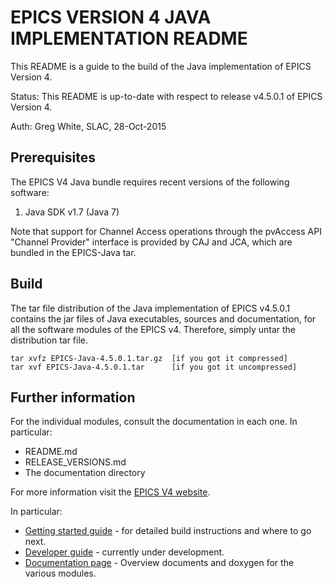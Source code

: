 EPICS VERSION 4 JAVA IMPLEMENTATION README
==========================================

This README is a guide to the build of the Java implementation of EPICS Version 4. 

Status: This README is up-to-date with respect to release v4.5.0.1 of EPICS Version 4.

Auth:   Greg White, SLAC, 28-Oct-2015


Prerequisites
-------------

The EPICS V4 Java bundle requires recent versions of the following software:

1. Java SDK v1.7 (Java 7)
 
Note that support for Channel Access operations through the pvAccess API
"Channel Provider" interface is provided by CAJ and JCA, which are bundled
in the EPICS-Java tar. 

Build
-----

The tar file distribution of the Java implementation of EPICS v4.5.0.1
contains the jar files of Java executables, sources and documentation, for 
all the software modules of the EPICS v4.
Therefore, simply untar the distribution tar file.

    tar xvfz EPICS-Java-4.5.0.1.tar.gz  [if you got it compressed]
    tar xvf EPICS-Java-4.5.0.1.tar      [if you got it uncompressed]


Further information
-------------------

For the individual modules, consult the documentation in each one. In 
particular:

* README.md
* RELEASE_VERSIONS.md
* The documentation directory

For more information visit the
[EPICS V4 website](http://epics-pvdata.sourceforge.net).

In particular:

* [Getting started guide](http://epics-pvdata.sourceforge.net/gettingStarted.html) - 
  for detailed build instructions and where to go next.
* [Developer guide](http://epics-pvdata.sourceforge.net/informative/developerGuide/developerGuide.html) -
  currently under development.
* [Documentation page](http://epics-pvdata.sourceforge.net/literature.html) -
  Overview documents and doxygen for the various modules.
